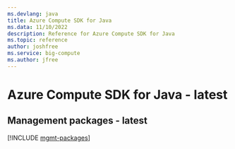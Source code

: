 ```yaml
---
ms.devlang: java
title: Azure Compute SDK for Java
ms.data: 11/10/2022
description: Reference for Azure Compute SDK for Java
ms.topic: reference
author: joshfree
ms.service: big-compute
ms.author: jfree
---
```

# Azure Compute SDK for Java - latest

## Management packages - latest
[!INCLUDE [mgmt-packages](compute-mgmt-index.md)]